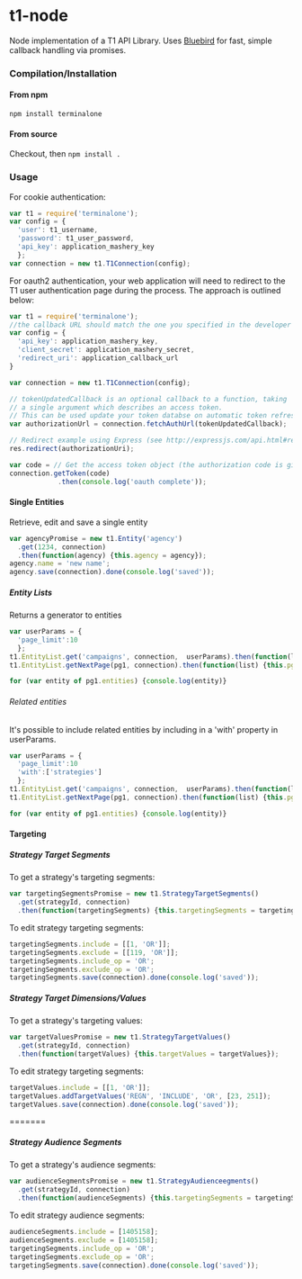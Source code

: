 t1-node
=======

Node implementation of a T1 API Library. Uses [Bluebird](http://bluebirdjs.com/docs/getting-started.html) for fast, simple callback handling via promises.

### Compilation/Installation
#### From npm
` npm install terminalone `
#### From source
Checkout, then `npm install .`

### Usage

For cookie authentication:
``` js
var t1 = require('terminalone');
var config = {
  'user': t1_username,
  'password': t1_user_password,
  'api_key': application_mashery_key
  };
var connection = new t1.T1Connection(config);
```

For oauth2 authentication, your web application will need to redirect to the T1 user authentication page during the process. The approach is outlined below:

``` js
var t1 = require('terminalone');
//the callback URL should match the one you specified in the developer portal for your application
var config = {
  'api_key': application_mashery_key, 
  'client_secret': application_mashery_secret,
  'redirect_uri': application_callback_url
}

var connection = new t1.T1Connection(config);

// tokenUpdatedCallback is an optional callback to a function, taking
// a single argument which describes an access token. 
// This can be used update your token databse on automatic token refresh. 
var authorizationUrl = connection.fetchAuthUrl(tokenUpdatedCallback);

// Redirect example using Express (see http://expressjs.com/api.html#res.redirect)
res.redirect(authorizationUri);

var code = // Get the access token object (the authorization code is given from the previous step).
connection.getToken(code)
		    .then(console.log('oauth complete'));
```


#### Single Entities

Retrieve, edit and save a single entity

``` js
var agencyPromise = new t1.Entity('agency')
  .get(1234, connection)
  .then(function(agency) {this.agency = agency});
agency.name = 'new name';
agency.save(connection).done(console.log('saved'));
```

##### Entity Lists

Returns a generator to entities

``` js
var userParams = {
  'page_limit':10
  };
t1.EntityList.get('campaigns', connection,  userParams).then(function(list) {this.pg1 = list});
t1.EntityList.getNextPage(pg1, connection).then(function(list) {this.pg2 = list});

for (var entity of pg1.entities) {console.log(entity)}
```


###### Related entities
It's possible to include related entities by including in a 'with' property in userParams.

``` js
var userParams = {
  'page_limit':10
  'with':['strategies']
  };
t1.EntityList.get('campaigns', connection,  userParams).then(function(list) {this.pg1 = list});
t1.EntityList.getNextPage(pg1, connection).then(function(list) {this.pg2 = list});

for (var entity of pg1.entities) {console.log(entity)}
```

#### Targeting

##### Strategy Target Segments
To get a strategy's targeting segments:
``` js
var targetingSegmentsPromise = new t1.StrategyTargetSegments()
  .get(strategyId, connection)
  .then(function(targetingSegments) {this.targetingSegments = targetingSegments});
```  

To edit strategy targeting segments:
``` js
targetingSegments.include = [[1, 'OR']];
targetingSegments.exclude = [[119, 'OR']];
targetingSegments.include_op = 'OR';
targetingSegments.exclude_op = 'OR';
targetingSegments.save(connection).done(console.log('saved'));
```

##### Strategy Target Dimensions/Values
To get a strategy's targeting values:
``` js
var targetValuesPromise = new t1.StrategyTargetValues()
  .get(strategyId, connection)
  .then(function(targetValues) {this.targetValues = targetValues});
```  

To edit strategy targeting segments:
``` js
targetValues.include = [[1, 'OR']];
targetValues.addTargetValues('REGN', 'INCLUDE', 'OR', [23, 251]);
targetValues.save(connection).done(console.log('saved'));
```
=======
##### Strategy Audience Segments
To get a strategy's audience segments:
``` js
var audienceSegmentsPromise = new t1.StrategyAudienceegments()
  .get(strategyId, connection)
  .then(function(audienceSegments) {this.targetingSegments = targetingSegments});
```  

To edit strategy audience segments:
``` js
audienceSegments.include = [1405158];
audienceSegments.exclude = [1405158];
targetingSegments.include_op = 'OR';
targetingSegments.exclude_op = 'OR';
targetingSegments.save(connection).done(console.log('saved'));
```

